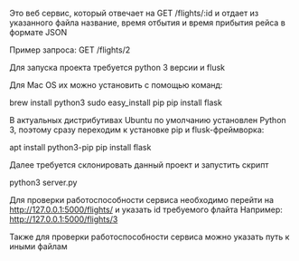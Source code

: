 Это веб сервис, который отвечает на GET /flights/:id и отдает из указанного файла название, время отбытия и время прибытия рейса в формате JSON

Пример запроса:
GET /flights/2

Для запуска проекта требуется python 3 версии и flusk


Для Mac OS их можно установить с помощью команд:

brew install python3 
sudo easy_install pip 
pip install flask

В актуальных дистрибутивах Ubuntu по умолчанию установлен Python 3, поэтому сразу переходим к установке pip и flusk-фреймворка:

apt install python3-pip
pip install flask


Далее требуется склонировать данный проект и запустить скрипт 

python3 server.py


Для проверки работоспособности сервиса необходимо перейти на http://127.0.0.1:5000/flights/ и указать id требуемого флайта
Например: http://127.0.0.1:5000/flights/3

Также для проверки работоспособности сервиса можно указать путь к иными файлам
